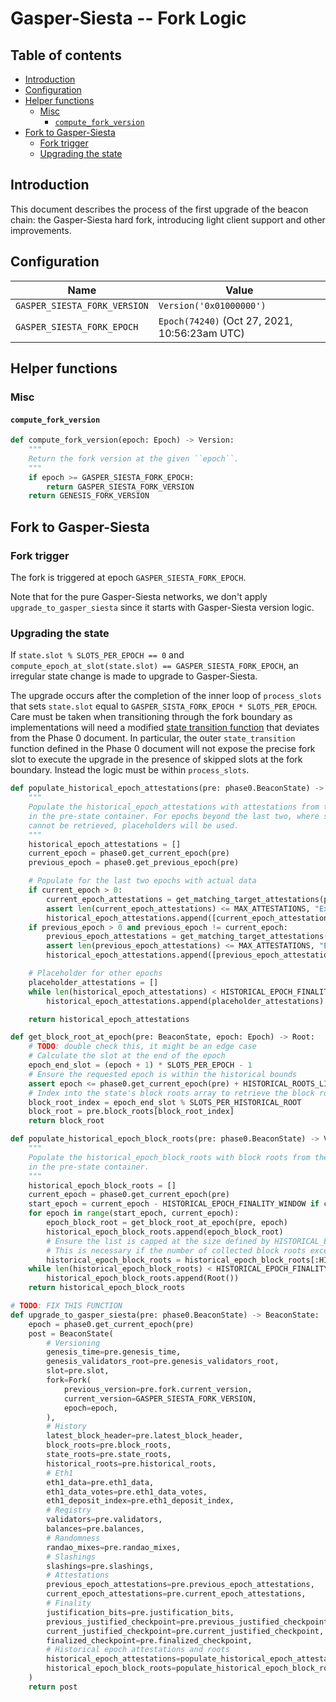 # Gasper-Siesta -- Fork Logic

## Table of contents

<!-- START doctoc generated TOC please keep comment here to allow auto update -->
<!-- DON'T EDIT THIS SECTION, INSTEAD RE-RUN doctoc TO UPDATE -->

- [Introduction](#introduction)
- [Configuration](#configuration)
- [Helper functions](#helper-functions)
  - [Misc](#misc)
    - [`compute_fork_version`](#compute_fork_version)
- [Fork to Gasper-Siesta](#fork-to-gasper-siesta)
  - [Fork trigger](#fork-trigger)
  - [Upgrading the state](#upgrading-the-state)

<!-- END doctoc generated TOC please keep comment here to allow auto update -->

## Introduction

This document describes the process of the first upgrade of the beacon chain: the Gasper-Siesta hard fork, introducing light client support and other improvements.

## Configuration

| Name | Value |
| - | - |
| `GASPER_SIESTA_FORK_VERSION` | `Version('0x01000000')` |
| `GASPER_SIESTA_FORK_EPOCH` | `Epoch(74240)` (Oct 27, 2021, 10:56:23am UTC) |

## Helper functions

### Misc

#### `compute_fork_version`

```python
def compute_fork_version(epoch: Epoch) -> Version:
    """
    Return the fork version at the given ``epoch``.
    """
    if epoch >= GASPER_SIESTA_FORK_EPOCH:
        return GASPER_SIESTA_FORK_VERSION
    return GENESIS_FORK_VERSION
```

## Fork to Gasper-Siesta

### Fork trigger

The fork is triggered at epoch `GASPER_SIESTA_FORK_EPOCH`.

Note that for the pure Gasper-Siesta networks, we don't apply `upgrade_to_gasper_siesta` since it starts with Gasper-Siesta version logic.

### Upgrading the state

If `state.slot % SLOTS_PER_EPOCH == 0` and `compute_epoch_at_slot(state.slot) == GASPER_SIESTA_FORK_EPOCH`, an irregular state change is made to upgrade to Gasper-Siesta.

The upgrade occurs after the completion of the inner loop of `process_slots` that sets `state.slot` equal to `GASPER_SISTA_FORK_EPOCH * SLOTS_PER_EPOCH`.
Care must be taken when transitioning through the fork boundary as implementations will need a modified [state transition function](../phase0/beacon-chain.md#beacon-chain-state-transition-function) that deviates from the Phase 0 document.
In particular, the outer `state_transition` function defined in the Phase 0 document will not expose the precise fork slot to execute the upgrade in the presence of skipped slots at the fork boundary. Instead the logic must be within `process_slots`.

```python
def populate_historical_epoch_attestations(pre: phase0.BeaconState) -> Vector[List[PendingAttestation, MAX_ATTESTATIONS], HISTORICAL_EPOCH_FINALITY_WINDOW]:
    """
    Populate the historical_epoch_attestations with attestations from the end of every epoch
    in the pre-state container. For epochs beyond the last two, where specific attestations
    cannot be retrieved, placeholders will be used.
    """
    historical_epoch_attestations = []
    current_epoch = phase0.get_current_epoch(pre)
    previous_epoch = phase0.get_previous_epoch(pre)

    # Populate for the last two epochs with actual data
    if current_epoch > 0:
        current_epoch_attestations = get_matching_target_attestations(pre, current_epoch)
        assert len(current_epoch_attestations) <= MAX_ATTESTATIONS, "Exceeded MAX_ATTESTATIONS for current epoch"
        historical_epoch_attestations.append([current_epoch_attestations])
    if previous_epoch > 0 and previous_epoch != current_epoch:
        previous_epoch_attestations = get_matching_target_attestations(pre, previous_epoch)
        assert len(previous_epoch_attestations) <= MAX_ATTESTATIONS, "Exceeded MAX_ATTESTATIONS for previous epoch"
        historical_epoch_attestations.append([previous_epoch_attestations])  # Insert at the beginning

    # Placeholder for other epochs
    placeholder_attestations = []
    while len(historical_epoch_attestations) < HISTORICAL_EPOCH_FINALITY_WINDOW:
        historical_epoch_attestations.append(placeholder_attestations)  # Insert at the beginning to maintain chronological order

    return historical_epoch_attestations

def get_block_root_at_epoch(pre: BeaconState, epoch: Epoch) -> Root:
    # TODO: double check this, it might be an edge case
    # Calculate the slot at the end of the epoch
    epoch_end_slot = (epoch + 1) * SLOTS_PER_EPOCH - 1
    # Ensure the requested epoch is within the historical bounds
    assert epoch <= phase0.get_current_epoch(pre) + HISTORICAL_ROOTS_LIMIT // SLOTS_PER_EPOCH, "Requested epoch is too far in history"
    # Index into the state's block roots array to retrieve the block root
    block_root_index = epoch_end_slot % SLOTS_PER_HISTORICAL_ROOT
    block_root = pre.block_roots[block_root_index]
    return block_root

def populate_historical_epoch_block_roots(pre: phase0.BeaconState) -> Vector[Root, HISTORICAL_EPOCH_FINALITY_WINDOW]:
    """
    Populate the historical_epoch_block_roots with block roots from the end of every epoch
    in the pre-state container.
    """
    historical_epoch_block_roots = []
    current_epoch = phase0.get_current_epoch(pre)
    start_epoch = current_epoch - HISTORICAL_EPOCH_FINALITY_WINDOW if current_epoch > HISTORICAL_EPOCH_FINALITY_WINDOW else 0
    for epoch in range(start_epoch, current_epoch):
        epoch_block_root = get_block_root_at_epoch(pre, epoch)
        historical_epoch_block_roots.append(epoch_block_root)
        # Ensure the list is capped at the size defined by HISTORICAL_EPOCH_FINALITY_WINDOW
        # This is necessary if the number of collected block roots exceeds the storage limit.
        historical_epoch_block_roots = historical_epoch_block_roots[:HISTORICAL_EPOCH_FINALITY_WINDOW]
    while len(historical_epoch_block_roots) < HISTORICAL_EPOCH_FINALITY_WINDOW:
        historical_epoch_block_roots.append(Root())
    return historical_epoch_block_roots

# TODO: FIX THIS FUNCTION
def upgrade_to_gasper_siesta(pre: phase0.BeaconState) -> BeaconState:
    epoch = phase0.get_current_epoch(pre)
    post = BeaconState(
        # Versioning
        genesis_time=pre.genesis_time,
        genesis_validators_root=pre.genesis_validators_root,
        slot=pre.slot,
        fork=Fork(
            previous_version=pre.fork.current_version,
            current_version=GASPER_SIESTA_FORK_VERSION,
            epoch=epoch,
        ),
        # History
        latest_block_header=pre.latest_block_header,
        block_roots=pre.block_roots,
        state_roots=pre.state_roots,
        historical_roots=pre.historical_roots,
        # Eth1
        eth1_data=pre.eth1_data,
        eth1_data_votes=pre.eth1_data_votes,
        eth1_deposit_index=pre.eth1_deposit_index,
        # Registry
        validators=pre.validators,
        balances=pre.balances,
        # Randomness
        randao_mixes=pre.randao_mixes,
        # Slashings
        slashings=pre.slashings,
        # Attestations
        previous_epoch_attestations=pre.previous_epoch_attestations,
        current_epoch_attestations=pre.current_epoch_attestations,
        # Finality
        justification_bits=pre.justification_bits,
        previous_justified_checkpoint=pre.previous_justified_checkpoint,
        current_justified_checkpoint=pre.current_justified_checkpoint,
        finalized_checkpoint=pre.finalized_checkpoint,
        # Historical epoch attestations and roots
        historical_epoch_attestations=populate_historical_epoch_attestations(pre),
        historical_epoch_block_roots=populate_historical_epoch_block_roots(pre),
    )
    return post
```
